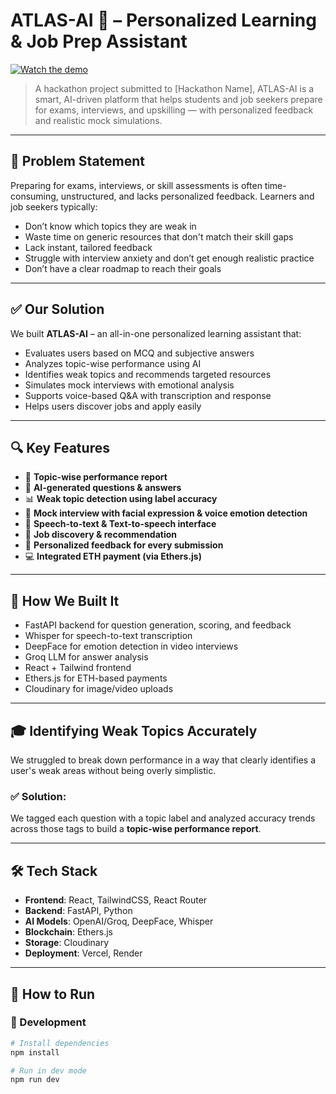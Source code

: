 # ATLAS-AI 🚀 – Personalized Learning & Job Prep Assistant

[![Watch the demo](https://img.youtube.com/vi/oC-UleEl5vA/0.jpg)](https://youtu.be/oC-UleEl5vA)

> A hackathon project submitted to [Hackathon Name], ATLAS-AI is a smart, AI-driven platform that helps students and job seekers prepare for exams, interviews, and upskilling — with personalized feedback and realistic mock simulations.

---

## 🌟 Problem Statement

Preparing for exams, interviews, or skill assessments is often time-consuming, unstructured, and lacks personalized feedback. Learners and job seekers typically:
- Don’t know which topics they are weak in
- Waste time on generic resources that don't match their skill gaps
- Lack instant, tailored feedback
- Struggle with interview anxiety and don’t get enough realistic practice
- Don’t have a clear roadmap to reach their goals

---

## ✅ Our Solution

We built **ATLAS-AI** – an all-in-one personalized learning assistant that:
- Evaluates users based on MCQ and subjective answers
- Analyzes topic-wise performance using AI
- Identifies weak topics and recommends targeted resources
- Simulates mock interviews with emotional analysis
- Supports voice-based Q&A with transcription and response
- Helps users discover jobs and apply easily

---

## 🔍 Key Features

- 🎯 **Topic-wise performance report**
- 🧠 **AI-generated questions & answers**
- 📊 **Weak topic detection using label accuracy**
- 💬 **Mock interview with facial expression & voice emotion detection**
- 🎤 **Speech-to-text & Text-to-speech interface**
- 💼 **Job discovery & recommendation**
- 🧾 **Personalized feedback for every submission**
- 💻 **Integrated ETH payment (via Ethers.js)**

---

## 🧪 How We Built It

- FastAPI backend for question generation, scoring, and feedback
- Whisper for speech-to-text transcription
- DeepFace for emotion detection in video interviews
- Groq LLM for answer analysis
- React + Tailwind frontend
- Ethers.js for ETH-based payments
- Cloudinary for image/video uploads

---

## 🎓 Identifying Weak Topics Accurately

We struggled to break down performance in a way that clearly identifies a user's weak areas without being overly simplistic.

### ✅ Solution:
We tagged each question with a topic label and analyzed accuracy trends across those tags to build a **topic-wise performance report**.

---

## 🛠 Tech Stack

- **Frontend**: React, TailwindCSS, React Router
- **Backend**: FastAPI, Python
- **AI Models**: OpenAI/Groq, DeepFace, Whisper
- **Blockchain**: Ethers.js
- **Storage**: Cloudinary
- **Deployment**: Vercel, Render

---

## 🧾 How to Run

### 🔧 Development

```bash
# Install dependencies
npm install

# Run in dev mode
npm run dev
